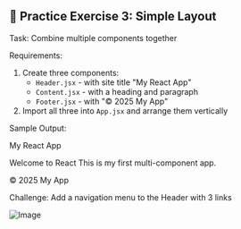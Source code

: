## 🎯 Practice Exercise 3: Simple Layout

Task: Combine multiple components together

Requirements:
1. Create three components:
   * `Header.jsx` - with site title "My React App"
   * `Content.jsx` - with a heading and paragraph
   * `Footer.jsx` - with "© 2025 My App"
2. Import all three into `App.jsx` and arrange them vertically

Sample Output:

My React App

Welcome to React
This is my first multi-component app.

© 2025 My App

Challenge: Add a navigation menu to the Header with 3 links


![Image](https://github.com/user-attachments/assets/15aeff16-2e1f-4a97-8236-cbeed5b2bacd)